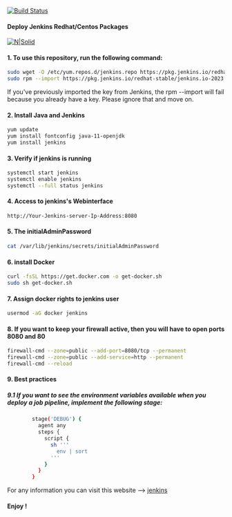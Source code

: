 [![Build Status](https://jenkins.notylus.com/buildStatus/icon?job=jenkins)](https://jenkins.notylus.com/job/jenkins/)
#### Deploy Jenkins Redhat/Centos Packages

[![N|Solid](https://cldup.com/dTxpPi9lDf.thumb.png)](https://nodesource.com/products/nsolid)
#### 1. To use this repository, run the following command: 
```sh
sudo wget -O /etc/yum.repos.d/jenkins.repo https://pkg.jenkins.io/redhat-stable/jenkins.repo
sudo rpm --import https://pkg.jenkins.io/redhat-stable/jenkins.io-2023.key
```
If you've previously imported the key from Jenkins, the rpm --import will fail because you already have a key. Please ignore that and move on.

#### 2. Install Java and Jenkins
```sh
yum update 
yum install fontconfig java-11-openjdk
yum install jenkins
```
#### 3. Verify if jenkins is running

```sh
systemctl start jenkins
systemctl enable jenkins
systemctl --full status jenkins
```
#### 4. Access to jenkins's Webinterface
```sh
http://Your-Jenkins-server-Ip-Address:8080
```
#### 5. The initialAdminPassword
```sh
cat /var/lib/jenkins/secrets/initialAdminPassword
```
#### 6. install Docker
```sh
curl -fsSL https://get.docker.com -o get-docker.sh
sudo sh get-docker.sh
```
#### 7. Assign docker rights to jenkins user
```sh 
usermod -aG docker jenkins 
```
#### 8. If you want to keep your firewall active, then you will have to open ports 8080 and 80
```sh
firewall-cmd --zone=public --add-port=8080/tcp --permanent
firewall-cmd --zone=public --add-service=http --permanent
firewall-cmd --reload
```

#### 9. Best practices

##### 9.1 If you want to see the environment variables available when you deploy a job pipeline, implement the following stage:
```sh
        stage('DEBUG') {
          agent any
          steps {
            script {
              sh '''
                env | sort 
              '''
            }
          }
        }
```
For any information you can visit this website --> [jenkins](https://pkg.jenkins.io/redhat-stable/)
#### Enjoy ! 



